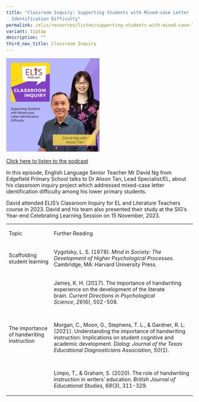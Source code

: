 ```yaml
---
title: "Classroom Inquiry: Supporting Students with Mixed–case Letter
  Identification Difficulty​"
permalink: /elis/resources/listen/supporting-students-with-mixed-case-letter-identification-difficulty/
variant: tiptap
description: ""
third_nav_title: Classroom Inquiry
---
```

<p></p>
<div class="isomer-image-wrapper">
<img style="width: 50%;" height="auto" width="100%" alt="" src="/images/Cover_Art_with_titles_and_names.png">
</div>
<p><a href="https://open.spotify.com/episode/4JDF5jlQM6aen0wHmpk1EV?si=UAa9JYaYTk-FqDXdntZbpQ" rel="noopener nofollow" target="_blank">Click here to listen to the podcast</a>
</p>
<p>In this episode, English Language Senior Teacher Mr David Ng from Edgefield
Primary School talks to Dr Alison Tan, Lead Specialist/EL, about his classroom
inquiry project which addressed mixed-case letter identification difficulty
among his lower primary students.</p>
<p></p>
<p>David attended ELIS’s Classroom Inquiry for EL and Literature Teachers
course in 2023. David and his team also presented their study at the SIG’s
Year-end Celebrating Learning Session on 15 November, 2023.</p>
<p></p>
<table style="minWidth: 50px">
<colgroup>
<col>
<col>
</colgroup>
<tbody>
<tr>
<td rowspan="1" colspan="1">
<p>Topic</p>
</td>
<td rowspan="1" colspan="1">
<p>Further Reading</p>
</td>
</tr>
<tr>
<td rowspan="1" colspan="1">
<p>Scaffolding student learning</p>
</td>
<td rowspan="1" colspan="1">
<p>Vygotsky, L. S. (1978). <em>Mind in Society: The Development of Higher Psychological Processes</em>.
Cambridge, MA: Harvard University Press.</p>
<p></p>
</td>
</tr>
<tr>
<td rowspan="1" colspan="1">
<p>The importance of handwriting instruction&nbsp;</p>
</td>
<td rowspan="1" colspan="1">
<p>James, K. H. (2017). The importance of handwriting experience on the development
of the literate brain.&nbsp;<em>Current Directions in Psychological Science</em>,&nbsp;<em>26</em>(6),
502-508.</p>
<p>
<br>
</p>
<p>Morgan, C., Moon, G., Stephens, T. L., &amp; Gardner, R. L. (2021). Understanding
the importance of handwriting instruction: Implications on student cognitive
and academic development.&nbsp;<em>Dialog: Journal of the Texas Educational Diagnosticians Association</em>,&nbsp;<em>50</em>(1).</p>
<p>
<br>
</p>
<p>Limpo, T., &amp; Graham, S. (2020). The role of handwriting instruction
in writers’ education.&nbsp;<em>British Journal of Educational Studies</em>,&nbsp;<em>68</em>(3),
311-329.</p>
</td>
</tr>
</tbody>
</table>
<p></p>